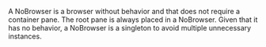 A NoBrowser is a browser without behavior and that does not require a container pane. The root pane is always placed in a NoBrowser.Given that it has no behavior, a NoBrowser is a singleton to avoid multiple unnecessary instances.